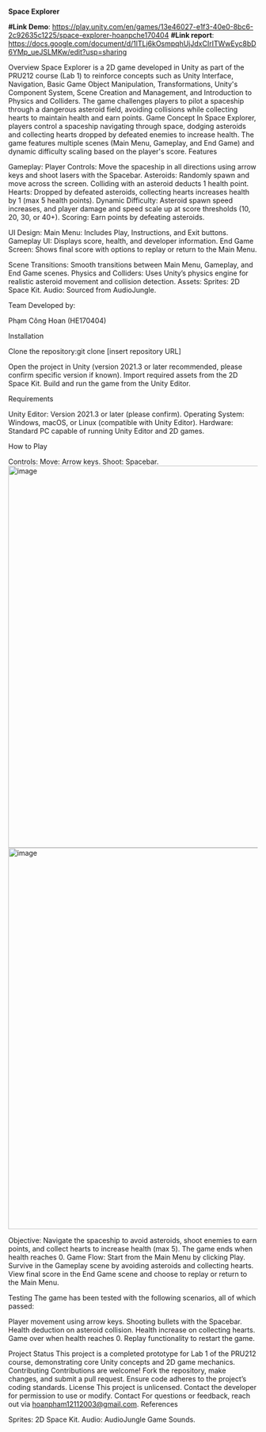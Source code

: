 **Space Explorer**

**#Link Demo**: https://play.unity.com/en/games/13e46027-e1f3-40e0-8bc6-2c92635c1225/space-explorer-hoanpche170404
**#Link report**: https://docs.google.com/document/d/1lTLj6kOsmpqhUjJdxCIrITWwEyc8bD6YMp_ueJSLMKw/edit?usp=sharing


Overview
Space Explorer is a 2D game developed in Unity as part of the PRU212 course (Lab 1) to reinforce concepts such as Unity Interface, Navigation, Basic Game Object Manipulation, Transformations, Unity's Component System, Scene Creation and Management, and Introduction to Physics and Colliders. The game challenges players to pilot a spaceship through a dangerous asteroid field, avoiding collisions while collecting hearts to maintain health and earn points.
Game Concept
In Space Explorer, players control a spaceship navigating through space, dodging asteroids and collecting hearts dropped by defeated enemies to increase health. The game features multiple scenes (Main Menu, Gameplay, and End Game) and dynamic difficulty scaling based on the player's score.
Features

Gameplay:
Player Controls: Move the spaceship in all directions using arrow keys and shoot lasers with the Spacebar.
Asteroids: Randomly spawn and move across the screen. Colliding with an asteroid deducts 1 health point.
Hearts: Dropped by defeated asteroids, collecting hearts increases health by 1 (max 5 health points).
Dynamic Difficulty: Asteroid spawn speed increases, and player damage and speed scale up at score thresholds (10, 20, 30, or 40+).
Scoring: Earn points by defeating asteroids.


UI Design:
Main Menu: Includes Play, Instructions, and Exit buttons.
Gameplay UI: Displays score, health, and developer information.
End Game Screen: Shows final score with options to replay or return to the Main Menu.


Scene Transitions: Smooth transitions between Main Menu, Gameplay, and End Game scenes.
Physics and Colliders: Uses Unity’s physics engine for realistic asteroid movement and collision detection.
Assets:
Sprites: 2D Space Kit.
Audio: Sourced from AudioJungle.



Team
Developed by:

Phạm Công Hoan (HE170404)

Installation

Clone the repository:git clone [insert repository URL]


Open the project in Unity (version 2021.3 or later recommended, please confirm specific version if known).
Import required assets from the 2D Space Kit.
Build and run the game from the Unity Editor.

Requirements

Unity Editor: Version 2021.3 or later (please confirm).
Operating System: Windows, macOS, or Linux (compatible with Unity Editor).
Hardware: Standard PC capable of running Unity Editor and 2D games.

How to Play

Controls:
Move: Arrow keys.
Shoot: Spacebar.
<img width="1470" height="772" alt="image" src="https://github.com/user-attachments/assets/e8694cc7-268e-4d5e-b853-6ae2a090bc91" />
<img width="1460" height="771" alt="image" src="https://github.com/user-attachments/assets/362fc058-1213-4858-bd74-f3070799f5ed" />


Objective: Navigate the spaceship to avoid asteroids, shoot enemies to earn points, and collect hearts to increase health (max 5). The game ends when health reaches 0.
Game Flow:
Start from the Main Menu by clicking Play.
Survive in the Gameplay scene by avoiding asteroids and collecting hearts.
View final score in the End Game scene and choose to replay or return to the Main Menu.



Testing
The game has been tested with the following scenarios, all of which passed:

Player movement using arrow keys.
Shooting bullets with the Spacebar.
Health deduction on asteroid collision.
Health increase on collecting hearts.
Game over when health reaches 0.
Replay functionality to restart the game.

Project Status
This project is a completed prototype for Lab 1 of the PRU212 course, demonstrating core Unity concepts and 2D game mechanics.
Contributing
Contributions are welcome! Fork the repository, make changes, and submit a pull request. Ensure code adheres to the project’s coding standards.
License
This project is unlicensed. Contact the developer for permission to use or modify.
Contact
For questions or feedback, reach out via hoanpham12112003@gmail.com.
References

Sprites: 2D Space Kit.
Audio: AudioJungle Game Sounds.

